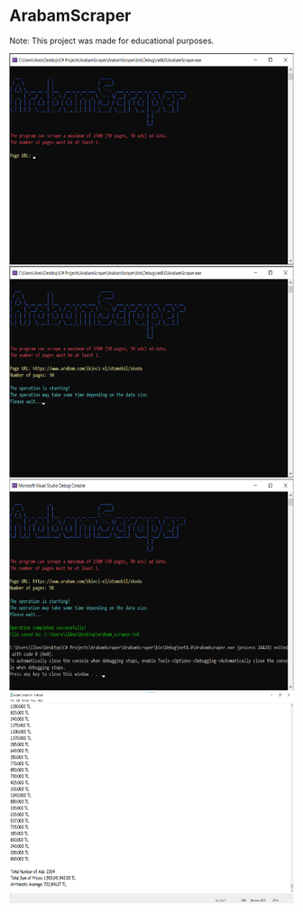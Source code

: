 # ArabamScraper

Note: This project was made for educational purposes.

<img width="750" height="375" src="ArabamScraper/Images/image_1.png">
<img width="750" height="375" src="ArabamScraper/Images/image_2.png">
<img width="750" height="375" src="ArabamScraper/Images/image_3.png">
<img width="750" height="375" src="ArabamScraper/Images/image_4.png">
